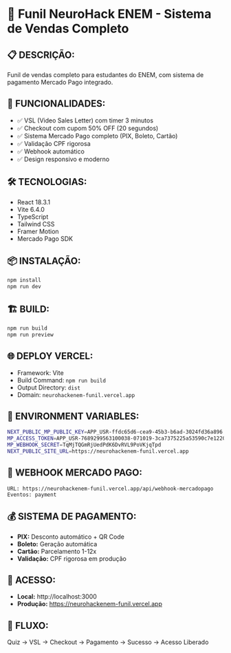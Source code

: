 # 🧠 Funil NeuroHack ENEM - Sistema de Vendas Completo

## 📋 **DESCRIÇÃO:**
Funil de vendas completo para estudantes do ENEM, com sistema de pagamento Mercado Pago integrado.

## 🚀 **FUNCIONALIDADES:**
- ✅ VSL (Video Sales Letter) com timer 3 minutos
- ✅ Checkout com cupom 50% OFF (20 segundos)
- ✅ Sistema Mercado Pago completo (PIX, Boleto, Cartão)
- ✅ Validação CPF rigorosa
- ✅ Webhook automático
- ✅ Design responsivo e moderno

## 🛠️ **TECNOLOGIAS:**
- React 18.3.1
- Vite 6.4.0
- TypeScript
- Tailwind CSS
- Framer Motion
- Mercado Pago SDK

## 📦 **INSTALAÇÃO:**
```bash
npm install
npm run dev
```

## 🏗️ **BUILD:**
```bash
npm run build
npm run preview
```

## 🌐 **DEPLOY VERCEL:**
- Framework: Vite
- Build Command: `npm run build`
- Output Directory: `dist`
- Domain: `neurohackenem-funil.vercel.app`

## 🔑 **ENVIRONMENT VARIABLES:**
```bash
NEXT_PUBLIC_MP_PUBLIC_KEY=APP_USR-ffdc65d6-cea9-45b3-b6ad-3024fd36a896
MP_ACCESS_TOKEN=APP_USR-7689299563100038-071019-3ca7375225a53590c7e12206503cfe4d-2547567185
MP_WEBHOOK_SECRET=TqMjTQGmRjUedPdK6DvRVL9PoVKjqTpd
NEXT_PUBLIC_SITE_URL=https://neurohackenem-funil.vercel.app
```

## 🔗 **WEBHOOK MERCADO PAGO:**
```
URL: https://neurohackenem-funil.vercel.app/api/webhook-mercadopago
Eventos: payment
```

## 💰 **SISTEMA DE PAGAMENTO:**
- **PIX:** Desconto automático + QR Code
- **Boleto:** Geração automática
- **Cartão:** Parcelamento 1-12x
- **Validação:** CPF rigorosa em produção

## 📱 **ACESSO:**
- **Local:** http://localhost:3000
- **Produção:** https://neurohackenem-funil.vercel.app

## 🎯 **FLUXO:**
Quiz → VSL → Checkout → Pagamento → Sucesso → Acesso Liberado